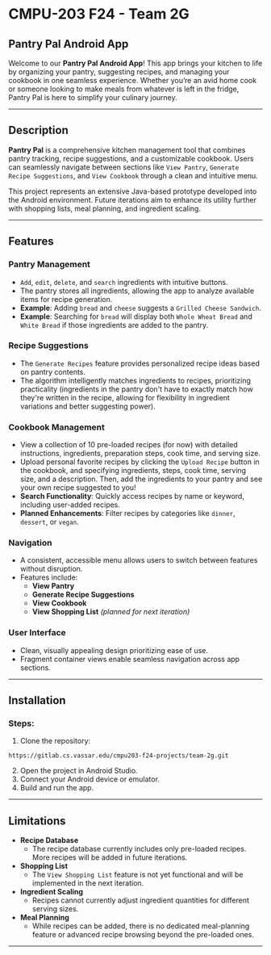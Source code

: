 # CMPU-203 F24 - Team 2G

## Pantry Pal Android App
Welcome to our **Pantry Pal Android App**! This app brings your kitchen to life by organizing your pantry, suggesting recipes, and managing your cookbook in one seamless experience. Whether you’re an avid home cook or someone looking to make meals from whatever is left in the fridge, Pantry Pal is here to simplify your culinary journey.

---

## Description
**Pantry Pal** is a comprehensive kitchen management tool that combines pantry tracking, recipe suggestions, and a customizable cookbook. Users can seamlessly navigate between sections like `View Pantry`, `Generate Recipe Suggestions`, and `View Cookbook` through a clean and intuitive menu.  

This project represents an extensive Java-based prototype developed into the Android environment. Future iterations aim to enhance its utility further with shopping lists, meal planning, and ingredient scaling.

---

## Features

### **Pantry Management**
- `Add`, `edit`, `delete`, and `search` ingredients with intuitive buttons.
- The pantry stores all ingredients, allowing the app to analyze available items for recipe generation.
- **Example**: Adding `bread` and `cheese` suggests a `Grilled Cheese Sandwich`.
- **Example**: Searching for `bread` will display both `Whole Wheat Bread` and `White Bread` if those ingredients are added to the pantry.

### **Recipe Suggestions**
- The `Generate Recipes` feature provides personalized recipe ideas based on pantry contents.
- The algorithm intelligently matches ingredients to recipes, prioritizing practicality (ingredients in the pantry don't have to exactly match how they're written in the recipe, allowing for flexibility in ingredient variations and better suggesting power).

### **Cookbook Management**
- View a collection of 10 pre-loaded recipes (for now) with detailed instructions, ingredients, preparation steps, cook time, and serving size.
- Upload personal favorite recipes by clicking the `Upload Recipe` button in the cookbook, and specifying ingredients, steps, cook time, serving size, and a description. Then, add the ingredients to your pantry and see your own recipe suggested to you!
- **Search Functionality**: Quickly access recipes by name or keyword, including user-added recipes.
- **Planned Enhancements**: Filter recipes by categories like `dinner`, `dessert`, or `vegan`.

### **Navigation**
- A consistent, accessible menu allows users to switch between features without disruption.
- Features include:
  - **View Pantry**
  - **Generate Recipe Suggestions**
  - **View Cookbook**
  - **View Shopping List** *(planned for next iteration)*

### **User Interface**
- Clean, visually appealing design prioritizing ease of use.
- Fragment container views enable seamless navigation across app sections.

---

## Installation

### Steps:
1. Clone the repository:  
```
https://gitlab.cs.vassar.edu/cmpu203-f24-projects/team-2g.git
```
2. Open the project in Android Studio.
3. Connect your Android device or emulator.
4. Build and run the app.

---

## Limitations

- **Recipe Database**
  - The recipe database currently includes only pre-loaded recipes. More recipes will be added in future iterations.
- **Shopping List**
  - The `View Shopping List` feature is not yet functional and will be implemented in the next iteration.
- **Ingredient Scaling**
  - Recipes cannot currently adjust ingredient quantities for different serving sizes.
- **Meal Planning**
  - While recipes can be added, there is no dedicated meal-planning feature or advanced recipe browsing beyond the pre-loaded ones.

---

